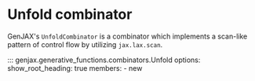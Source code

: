 # Unfold combinator

GenJAX's `UnfoldCombinator` is a combinator which implements a scan-like pattern of control flow by utilizing `jax.lax.scan`.

::: genjax.generative_functions.combinators.Unfold
    options:
      show_root_heading: true
      members:
        - new

